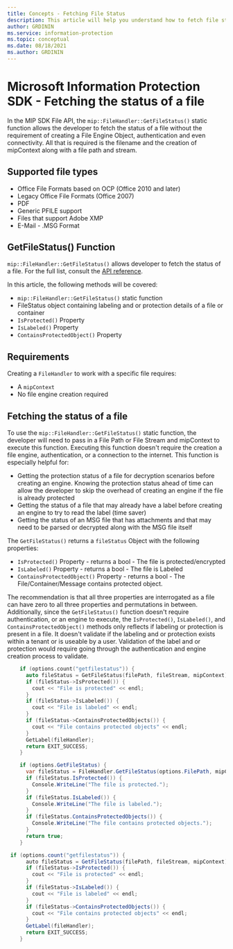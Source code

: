 ```yaml
---
title: Concepts - Fetching File Status
description: This article will help you understand how to fetch file status using the `mip::FileHandler::GetFileStatus()` API
author: GRDININ
ms.service: information-protection
ms.topic: conceptual
ms.date: 08/18/2021
ms.author: GRDININ
---
```

# Microsoft Information Protection SDK - Fetching the status of a file

In the MIP SDK File API, the `mip::FileHandler::GetFileStatus()` static function allows the developer to fetch the status of a file without the requirement of creating a File Engine Object, authentication and even connectivity.
All that is required is the filename and the creation of mipContext along with a file path and stream.

## Supported file types

- Office File Formats based on OCP (Office 2010 and later)
- Legacy Office File Formats (Office 2007)
- PDF
- Generic PFILE support
- Files that support Adobe XMP
- E-Mail - .MSG Format

## GetFileStatus() Function

`mip::FileHandler::GetFileStatus()` allows developer to fetch the status of a file. For the full list, consult the [API reference](reference/TBD_XXXXX.md).

In this article, the following methods will be covered:

- `mip::FileHandler::GetFileStatus()` static function
- FileStatus object containing labeling and or protection details of a file or container
- `IsProtected()` Property
- `IsLabeled()` Property
- `ContainsProtectedObject()` Property

## Requirements

Creating a `FileHandler` to work with a specific file requires:

- A `mipContext`
- No file engine creation required

## Fetching the status of a file

To use the `mip::FileHandler::GetFileStatus()` static function, the developer will need to pass in a File Path or File Stream and mipContext
to execute this function. Executing this function doesn't require the creation a file engine, authentication, or a connection to the internet.
This function is especially helpful for:

- Getting the protection status of a file for decryption scenarios before creating an engine. Knowing the protection status ahead of time can allow the developer to skip the overhead of creating an engine if the file is already protected
- Getting the status of a file that may already have a label before creating an engine to try to read the label (time saver)
- Getting the status of an MSG file that has attachments and that may need to be parsed or decrypted along with the MSG file itself

The `GetFileStatus()` returns a `fileStatus` Object with the following properties:

- `IsProtected()` Property - returns a bool - The file is protected/encrypted
- `IsLabeled()` Property - returns a bool - The file is Labeled
- `ContainsProtectedObject()` Property - returns a bool - The File/Container/Message contains protected object.

The recommendation is that all three properties are interrogated as a file can have zero to all three properties and permutations in between.
Additionally, since the `GetFileStatus()` function doesn't require authentication, or an engine to execute, the `IsProtected()`, `IsLabeled()`, and `ContainsProtectedObject()` methods only reflects if labeling or protection is present in a file. It doesn't validate if the labeling and or protection exists within a tenant or is useable by a user. Validation of the label and or protection would require going through the authentication and engine creation process to validate.

```cpp
    if (options.count("getfilestatus")) {
      auto fileStatus = GetFileStatus(filePath, fileStream, mipContext);
      if (fileStatus->IsProtected()) {
        cout << "File is protected" << endl;
      } 
      if (fileStatus->IsLabeled()) {
        cout << "File is labeled" << endl;
      } 
      if (fileStatus->ContainsProtectedObjects()) {
        cout << "File contains protected objects" << endl;
      }    
      GetLabel(fileHandler);
      return EXIT_SUCCESS;
    }
```

```csharp
    if (options.GetFileStatus) {
      var fileStatus = FileHandler.GetFileStatus(options.FilePath, mipContext);
      if (fileStatus.IsProtected()) {
        Console.WriteLine("The file is protected.");
      }
      if (fileStatus.IsLabeled()) {
        Console.WriteLine("The file is labeled.");
      }
      if (fileStatus.ContainsProtectedObjects()) {
        Console.WriteLine("The file contains protected objects.");
      }
      return true;
    }
```

```java
 if (options.count("getfilestatus")) {
      auto fileStatus = GetFileStatus(filePath, fileStream, mipContext);
      if (fileStatus->IsProtected()) {
        cout << "File is protected" << endl;
      } 
      if (fileStatus->IsLabeled()) {
        cout << "File is labeled" << endl;
      } 
      if (fileStatus->ContainsProtectedObjects()) {
        cout << "File contains protected objects" << endl;
      }    
      GetLabel(fileHandler);
      return EXIT_SUCCESS;
    }
```
